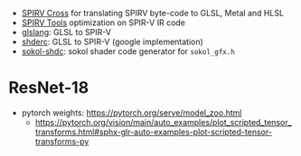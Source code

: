 - [SPIRV Cross](https://github.com/KhronosGroup/SPIRV-Cross) for translating SPIRV byte-code to GLSL, Metal and HLSL
- [SPIRV Tools](https://github.com/KhronosGroup/SPIRV-Tools) optimization on SPIR-V IR code
- [glslang](https://github.com/KhronosGroup/glslang): GLSL to SPIR-V
- [shderc](https://github.com/google/shaderc): GLSL to SPIR-V (google implementation)
- [sokol-shdc](https://github.com/floooh/sokol-tools/blob/master/docs/sokol-shdc.md): sokol shader code generator for `sokol_gfx.h`


# ResNet-18
- pytorch weights: https://pytorch.org/serve/model_zoo.html
	- https://pytorch.org/vision/main/auto_examples/plot_scripted_tensor_transforms.html#sphx-glr-auto-examples-plot-scripted-tensor-transforms-py